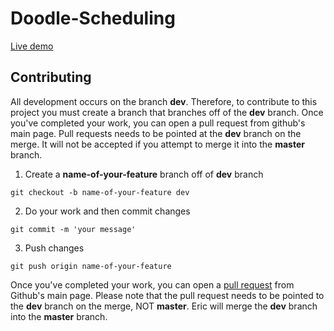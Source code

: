 # Doodle-Scheduling

[Live demo](https://rikijaz.github.io/Doodle-Scheduling/ "Doodle Scheduling")

## Contributing

All development occurs on the branch **dev**. Therefore, to contribute to this project you must create a branch that branches off of the **dev** branch. Once you've completed your work, you can open a pull request from github's main page. Pull requests needs to be pointed at the **dev** branch on the merge. It will not be accepted if you attempt to merge it into the **master** branch. 

1. Create a **name-of-your-feature** branch off of **dev** branch

`git checkout -b name-of-your-feature dev` 

2. Do your work and then commit changes 

`git commit -m 'your message'`

3. Push changes

`git push origin name-of-your-feature`

Once you've completed your work, you can open a [pull request](https://help.github.com/en/github/collaborating-with-issues-and-pull-requests/creating-a-pull-request) from Github's main page. Please note that the pull request needs to be pointed to the **dev** branch on the merge, NOT **master**. Eric will merge the **dev** branch into the **master** branch.
